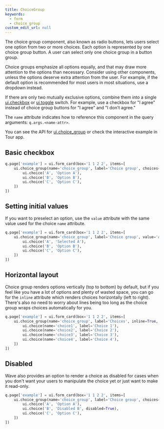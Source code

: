 ```yaml
---
title: ChoiceGroup
keywords:
  - form
  - choice_group
custom_edit_url: null
---
```



 The choice group component, also known as radio buttons, lets users select one option from two or more choices.
 Each option is represented by one choice group button. A user can select only one choice group in a button group.

 Choice groups emphasize all options equally, and that may draw more attention to the options than necessary.
 Consider using other components, unless the options deserve extra attention from the user.
 For example, if the default option is recommended for most users in most situations, use a dropdown instead.

 If there are only two mutually exclusive options, combine them into a single [ui.checkbox](/docs/api/ui#checkbox) or [ui.toggle](/docs/api/ui#toggle) switch.
 For example, use a checkbox for "I agree" instead of choice group buttons for "I agree" and "I don't agree."

The `name` attribute indicates how to reference this component in the query arguments: `q.args.<name-attr>`.

You can see the API for [ui.choice_group](/docs/api/ui#choice_group) or check the interactive example in Tour app.

## Basic checkbox

```py
q.page['example'] = ui.form_card(box='1 1 2 2', items=[
    ui.choice_group(name='choice_group', label='Choice group', choices=[
        ui.choice('A', 'Option A'),
        ui.choice('B', 'Option B'),
        ui.choice('C', 'Option C'),
    ])
])
```

## Setting initial values

If you want to preselect an option, use the `value` attribute with the same value used for the choice `name` attribute.

```py
q.page['example'] = ui.form_card(box='1 1 2 2', items=[
    ui.choice_group(name='choice_group', label='Choice group', value='A', choices=[
        ui.choice('A', 'Selected A'),
        ui.choice('B', 'Option B'),
        ui.choice('C', 'Option C'),
    ])
])
```

## Horizontal layout

Choice group renders options vertically (top to bottom) by default, but if you feel like you have a lot of options and
plenty of wasted space, you can go for the `inline` attribute which renders choices horizontally (left to right). There's
also no need to worry about lines being too long as the choice group wraps choices automatically for you.

```py
q.page['example'] = ui.form_card(box='1 1 2 2', items=[
    ui.choice_group(name='choice_group', label='Choices', inline=True, choices=[
        ui.choice(name='choice1', label='Choice 1'),
        ui.choice(name='choice2', label='Choice 2'),
        ui.choice(name='choice3', label='Choice 3'),
        ui.choice(name='choice4', label='Choice 4'),
    ])
])
```

## Disabled

Wave also provides an option to render a choice as disabled for cases when you don't want your users
to manipulate the choice yet or just want to make it read-only.

```py
q.page['example'] = ui.form_card(box='1 1 2 2', items=[
    ui.choice_group(name='choice_group', label='Choice group', choices=[
        ui.choice('A', 'Option A'),
        ui.choice('B', 'Disabled B', disabled=True),
        ui.choice('C', 'Option C'),
    ])
])
```
